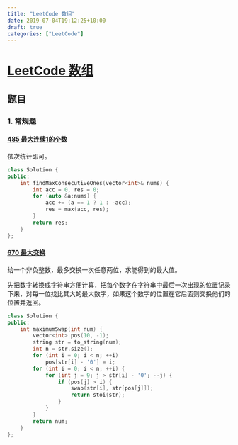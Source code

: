 ```yaml
---
title: "LeetCode 数组"
date: 2019-07-04T19:12:25+10:00
draft: true
categories: ["LeetCode"]
---
```


# [LeetCode 数组](https://leetcode-cn.com/tag/array/)

## 题目

### 1. 常规题

#### [485 最大连续1的个数](https://leetcode-cn.com/problems/max-consecutive-ones/)

依次统计即可。

```c++
class Solution {
public:
    int findMaxConsecutiveOnes(vector<int>& nums) {
        int acc = 0, res = 0;
        for (auto &a:nums) {
            acc += (a == 1 ? 1 : -acc);
            res = max(acc, res);
        }
        return res;
    }
};
```

#### [670 最大交换](https://leetcode-cn.com/problems/maximum-swap/)

给一个非负整数，最多交换一次任意两位，求能得到的最大值。

先把数字转换成字符串方便计算，把每个数字在字符串中最后一次出现的位置记录下来，对每一位找比其大的最大数字，如果这个数字的位置在它后面则交换他们的位置并返回。

```c++
class Solution {
public:
    int maximumSwap(int num) {
        vector<int> pos(10, -1);
        string str = to_string(num);
        int n = str.size();
        for (int i = 0; i < n; ++i)
            pos[str[i] - '0'] = i;
        for (int i = 0; i < n; ++i) {
            for (int j = 9; j > str[i] - '0'; --j) {
                if (pos[j] > i) {
                    swap(str[i], str[pos[j]]);
                    return stoi(str);
                }
            }
        }
        return num;
    }
};
```